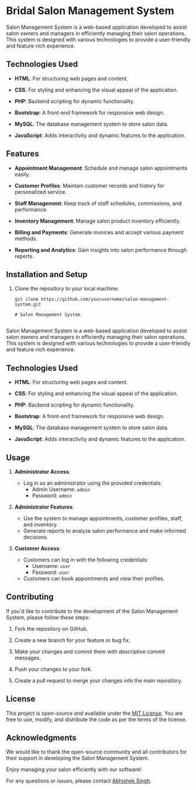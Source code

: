 # Bridal Salon Management System

Salon Management System is a web-based application developed to assist salon owners and managers in efficiently managing their salon operations. This system is designed with various technologies to provide a user-friendly and feature-rich experience.

## Technologies Used

- **HTML**: For structuring web pages and content.

- **CSS**: For styling and enhancing the visual appeal of the application.

- **PHP**: Backend scripting for dynamic functionality.

- **Bootstrap**: A front-end framework for responsive web design.

- **MySQL**: The database management system to store salon data.

- **JavaScript**: Adds interactivity and dynamic features to the application.

## Features

- **Appointment Management**: Schedule and manage salon appointments easily.

- **Customer Profiles**: Maintain customer records and history for personalized service.

- **Staff Management**: Keep track of staff schedules, commissions, and performance.

- **Inventory Management**: Manage salon product inventory efficiently.

- **Billing and Payments**: Generate invoices and accept various payment methods.

- **Reporting and Analytics**: Gain insights into salon performance through reports.

## Installation and Setup

1. Clone the repository to your local machine:

   ```shell
   git clone https://github.com/yourusername/salon-management-system.git

   # Salon Management System


Salon Management System is a web-based application developed to assist salon owners and managers in efficiently managing their salon operations. This system is designed with various technologies to provide a user-friendly and feature-rich experience.

## Technologies Used

- **HTML**: For structuring web pages and content.

- **CSS**: For styling and enhancing the visual appeal of the application.

- **PHP**: Backend scripting for dynamic functionality.

- **Bootstrap**: A front-end framework for responsive web design.

- **MySQL**: The database management system to store salon data.

- **JavaScript**: Adds interactivity and dynamic features to the application.

## Usage

1. **Administrator Access**:
   - Log in as an administrator using the provided credentials:
     - Admin Username: `admin`
     - Password: `admin`

2. **Administrator Features**:
   - Use the system to manage appointments, customer profiles, staff, and inventory.
   - Generate reports to analyze salon performance and make informed decisions.

3. **Customer Access**:
   - Customers can log in with the following credentials:
     - Username: `user`
     - Password: `user`
   - Customers can book appointments and view their profiles.

## Contributing

If you'd like to contribute to the development of the Salon Management System, please follow these steps:

1. Fork the repository on GitHub.

2. Create a new branch for your feature or bug fix.

3. Make your changes and commit them with descriptive commit messages.

4. Push your changes to your fork.

5. Create a pull request to merge your changes into the main repository.

## License

This project is open-source and available under the [MIT License](LICENSE). You are free to use, modify, and distribute the code as per the terms of the license.

## Acknowledgments

We would like to thank the open-source community and all contributors for their support in developing the Salon Management System.

Enjoy managing your salon efficiently with our software!

For any questions or issues, please contact [Abhishek Singh](mailto:abhisheksingh81037272@gmail.com).

